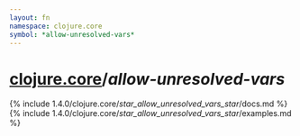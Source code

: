 ```yaml
---
layout: fn
namespace: clojure.core
symbol: *allow-unresolved-vars*
---
```


# [clojure.core](../)/*allow-unresolved-vars*

{% include 1.4.0/clojure.core/_star_allow_unresolved_vars_star_/docs.md %}
{% include 1.4.0/clojure.core/_star_allow_unresolved_vars_star_/examples.md %}

